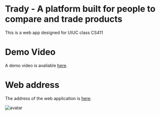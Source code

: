 # Trady - A platform built for people to compare and trade products
This is a web app designed for UIUC class CS411
# Demo Video
A demo video is avaliable [here](https://www.youtube.com/watch?v=AihlqDzdJXY).

# Web address
The address of the web application is [here](http://52.90.163.159:5000).

![avatar](https://github.com/Geyuhao/CS-411/blob/main/cs411project/srn.png)
